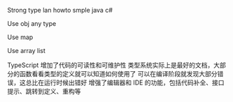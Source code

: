 Strong type lan howto smple java c#


Use obj any type 

Use map

Use array  list

TypeScript 增加了代码的可读性和可维护性
类型系统实际上是最好的文档，大部分的函数看看类型的定义就可以知道如何使用了
可以在编译阶段就发现大部分错误，这总比在运行时候出错好
增强了编辑器和 IDE 的功能，包括代码补全、接口提示、跳转到定义、重构等


